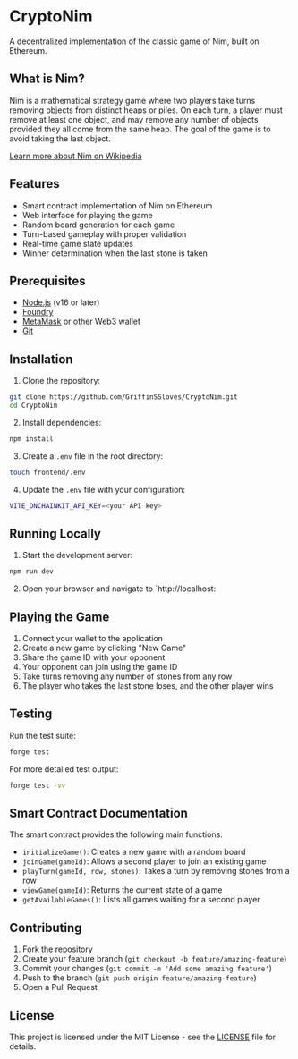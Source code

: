 # CryptoNim

A decentralized implementation of the classic game of Nim, built on Ethereum.

## What is Nim?

Nim is a mathematical strategy game where two players take turns removing objects from distinct heaps or piles. On each turn, a player must remove at least one object, and may remove any number of objects provided they all come from the same heap. The goal of the game is to avoid taking the last object.

[Learn more about Nim on Wikipedia](https://en.wikipedia.org/wiki/Nim)

## Features

- Smart contract implementation of Nim on Ethereum
- Web interface for playing the game
- Random board generation for each game
- Turn-based gameplay with proper validation
- Real-time game state updates
- Winner determination when the last stone is taken

## Prerequisites

- [Node.js](https://nodejs.org/) (v16 or later)
- [Foundry](https://book.getfoundry.sh/getting-started/installation)
- [MetaMask](https://metamask.io/) or other Web3 wallet
- [Git](https://git-scm.com/)

## Installation

1. Clone the repository:
```bash
git clone https://github.com/GriffinSSloves/CryptoNim.git
cd CryptoNim
```

2. Install dependencies:
```bash
npm install
```

3. Create a `.env` file in the root directory:
```bash
touch frontend/.env
```

4. Update the `.env` file with your configuration:
```bash
VITE_ONCHAINKIT_API_KEY=<your API key> 
```

## Running Locally

1. Start the development server:
```bash
npm run dev
```

2. Open your browser and navigate to `http://localhost:<port output from npm run dev>

## Playing the Game

1. Connect your wallet to the application
2. Create a new game by clicking "New Game"
3. Share the game ID with your opponent
4. Your opponent can join using the game ID
5. Take turns removing any number of stones from any row
6. The player who takes the last stone loses, and the other player wins

## Testing

Run the test suite:
```bash
forge test
```

For more detailed test output:
```bash
forge test -vv
```

## Smart Contract Documentation

The smart contract provides the following main functions:

- `initializeGame()`: Creates a new game with a random board
- `joinGame(gameId)`: Allows a second player to join an existing game
- `playTurn(gameId, row, stones)`: Takes a turn by removing stones from a row
- `viewGame(gameId)`: Returns the current state of a game
- `getAvailableGames()`: Lists all games waiting for a second player

## Contributing

1. Fork the repository
2. Create your feature branch (`git checkout -b feature/amazing-feature`)
3. Commit your changes (`git commit -m 'Add some amazing feature'`)
4. Push to the branch (`git push origin feature/amazing-feature`)
5. Open a Pull Request

## License

This project is licensed under the MIT License - see the [LICENSE](LICENSE) file for details. 


